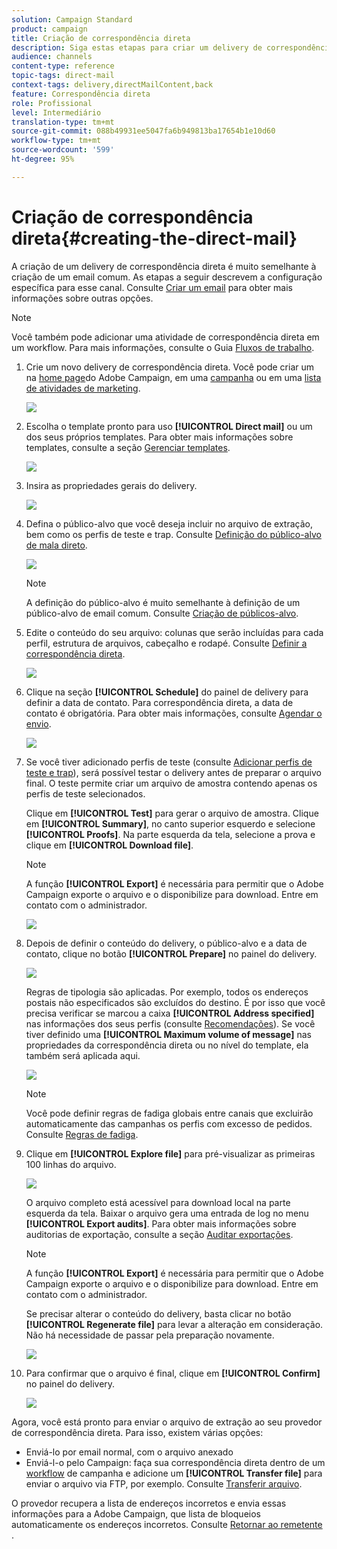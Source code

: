 ```yaml
---
solution: Campaign Standard
product: campaign
title: Criação de correspondência direta
description: Siga estas etapas para criar um delivery de correspondência direta no Adobe Campaign.
audience: channels
content-type: reference
topic-tags: direct-mail
context-tags: delivery,directMailContent,back
feature: Correspondência direta
role: Profissional
level: Intermediário
translation-type: tm+mt
source-git-commit: 088b49931ee5047fa6b949813ba17654b1e10d60
workflow-type: tm+mt
source-wordcount: '599'
ht-degree: 95%

---
```



# Criação de correspondência direta{#creating-the-direct-mail}

A criação de um delivery de correspondência direta é muito semelhante à criação de um email comum. As etapas a seguir descrevem a configuração específica para esse canal. Consulte [Criar um email](../../channels/using/creating-an-email.md) para obter mais informações sobre outras opções.

>[!NOTE]
>
>Você também pode adicionar uma atividade de correspondência direta em um workflow. Para mais informações, consulte o Guia [Fluxos de trabalho](../../automating/using/direct-mail-delivery.md).

1. Crie um novo delivery de correspondência direta. Você pode criar um na [home page](../../start/using/interface-description.md#home-page)do Adobe Campaign, em uma [campanha](../../start/using/marketing-activities.md#creating-a-marketing-activity) ou em uma [lista de atividades de marketing](../../start/using/programs-and-campaigns.md#creating-a-campaign).

   ![](assets/direct_mail_1.png)

1. Escolha o template pronto para uso **[!UICONTROL Direct mail]** ou um dos seus próprios templates. Para obter mais informações sobre templates, consulte a seção [Gerenciar templates](../../start/using/marketing-activity-templates.md).

   ![](assets/direct_mail_2.png)

1. Insira as propriedades gerais do delivery.

   ![](assets/direct_mail_3.png)

1. Defina o público-alvo que você deseja incluir no arquivo de extração, bem como os perfis de teste e trap. Consulte [Definição do público-alvo de mala direto](../../channels/using/defining-the-direct-mail-audience.md).

   ![](assets/direct_mail_4.png)

   >[!NOTE]
   >
   >A definição do público-alvo é muito semelhante à definição de um público-alvo de email comum. Consulte [Criação de públicos-alvo](../../audiences/using/creating-audiences.md).

1. Edite o conteúdo do seu arquivo: colunas que serão incluídas para cada perfil, estrutura de arquivos, cabeçalho e rodapé. Consulte [Definir a correspondência direta](../../channels/using/defining-the-direct-mail-content.md).

   ![](assets/direct_mail_5.png)

1. Clique na seção **[!UICONTROL Schedule]** do painel de delivery para definir a data de contato. Para correspondência direta, a data de contato é obrigatória. Para obter mais informações, consulte [Agendar o envio](../../sending/using/about-scheduling-messages.md).

   ![](assets/direct_mail_8.png)

1. Se você tiver adicionado perfis de teste (consulte [Adicionar perfis de teste e trap](../../channels/using/defining-the-direct-mail-audience.md#adding-test-and-trap-profiles)), será possível testar o delivery antes de preparar o arquivo final. O teste permite criar um arquivo de amostra contendo apenas os perfis de teste selecionados.

   Clique em **[!UICONTROL Test]** para gerar o arquivo de amostra. Clique em **[!UICONTROL Summary]**, no canto superior esquerdo e selecione **[!UICONTROL Proofs]**. Na parte esquerda da tela, selecione a prova e clique em **[!UICONTROL Download file]**.

   >[!NOTE]
   >
   >A função **[!UICONTROL Export]** é necessária para permitir que o Adobe Campaign exporte o arquivo e o disponibilize para download. Entre em contato com o administrador.

   ![](assets/direct_mail_19.png)

1. Depois de definir o conteúdo do delivery, o público-alvo e a data de contato, clique no botão **[!UICONTROL Prepare]** no painel do delivery.

   ![](assets/direct_mail_16.png)

   Regras de tipologia são aplicadas. Por exemplo, todos os endereços postais não especificados são excluídos do destino. É por isso que você precisa verificar se marcou a caixa **[!UICONTROL Address specified]** nas informações dos seus perfis (consulte [Recomendações](../../channels/using/about-direct-mail.md#recommendations)). Se você tiver definido uma **[!UICONTROL Maximum volume of message]** nas propriedades da correspondência direta ou no nível do template, ela também será aplicada aqui.

   ![](assets/direct_mail_25.png)

   >[!NOTE]
   >
   >Você pode definir regras de fadiga globais entre canais que excluirão automaticamente das campanhas os perfis com excesso de pedidos. Consulte [Regras de fadiga](../../sending/using/fatigue-rules.md).

1. Clique em **[!UICONTROL Explore file]** para pré-visualizar as primeiras 100 linhas do arquivo.

   ![](assets/direct_mail_18.png)

   O arquivo completo está acessível para download local na parte esquerda da tela. Baixar o arquivo gera uma entrada de log no menu **[!UICONTROL Export audits]**. Para obter mais informações sobre auditorias de exportação, consulte a seção [Auditar exportações](../../administration/using/auditing-export-logs.md).

   >[!NOTE]
   >
   >A função **[!UICONTROL Export]** é necessária para permitir que o Adobe Campaign exporte o arquivo e o disponibilize para download. Entre em contato com o administrador.

   Se precisar alterar o conteúdo do delivery, basta clicar no botão **[!UICONTROL Regenerate file]** para levar a alteração em consideração. Não há necessidade de passar pela preparação novamente.

   ![](assets/direct_mail_21.png)

1. Para confirmar que o arquivo é final, clique em **[!UICONTROL Confirm]** no painel do delivery.

   ![](assets/direct_mail_20.png)

Agora, você está pronto para enviar o arquivo de extração ao seu provedor de correspondência direta. Para isso, existem várias opções:

* Enviá-lo por email normal, com o arquivo anexado
* Enviá-l-o pelo Campaign: faça sua correspondência direta dentro de um [workflow](../../automating/using/direct-mail-delivery.md) de campanha e adicione um **[!UICONTROL Transfer file]** para enviar o arquivo via FTP, por exemplo. Consulte [Transferir arquivo](../../automating/using/transfer-file.md).

O provedor recupera a lista de endereços incorretos e envia essas informações para a Adobe Campaign, que lista de bloqueios automaticamente os endereços incorretos. Consulte [Retornar ao remetente](../../channels/using/return-to-sender.md) .
